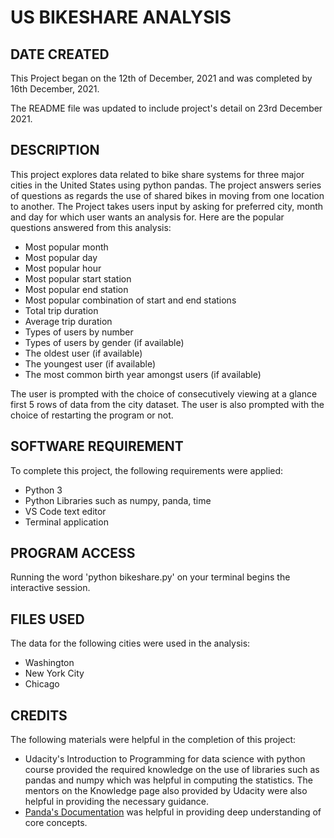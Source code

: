 # US BIKESHARE ANALYSIS

## DATE CREATED
This Project began on the 12th of December, 2021 and was completed by 16th December, 2021.

The README file was updated to include project's detail on 23rd December 2021.

## DESCRIPTION
This project explores data related to bike share systems for three major cities in the United States using python pandas. The project answers series of questions as regards the use of shared bikes in moving from one location to another. The Project takes users input by asking for preferred city, month and day for which user wants an analysis for. Here are the popular questions answered from this analysis:
* Most popular month
* Most popular day
* Most popular hour
* Most popular start station
* Most popular end station
* Most popular combination of start and end stations
* Total trip duration
* Average trip duration
* Types of users by number
* Types of users by gender (if available)
* The oldest user (if available)
* The youngest user (if available)
* The most common birth year amongst users (if available)

The user is prompted with the choice of consecutively viewing at a glance first 5 rows of data from the city dataset. The user is also prompted with the choice of restarting the program or not.

## SOFTWARE REQUIREMENT
To complete this project, the following requirements were applied:
* Python 3 
* Python Libraries such as numpy, panda, time
* VS Code text editor
* Terminal application

## PROGRAM ACCESS
Running the word 'python bikeshare.py' on your terminal begins the interactive session.

## FILES USED
The data for the following cities were used in the analysis:
* Washington
* New York City
* Chicago

## CREDITS
The following materials were helpful in the completion of this project:
* Udacity's Introduction to Programming for data science with python course provided the required knowledge on the use of libraries such as pandas and numpy which was helpful in computing the statistics. The mentors on the Knowledge page also provided by Udacity were also helpful in providing the necessary guidance.
* [Panda's Documentation](https://pandas.pydata.org/pandas-docs/stable/index.html) was helpful in providing deep understanding of core concepts.


